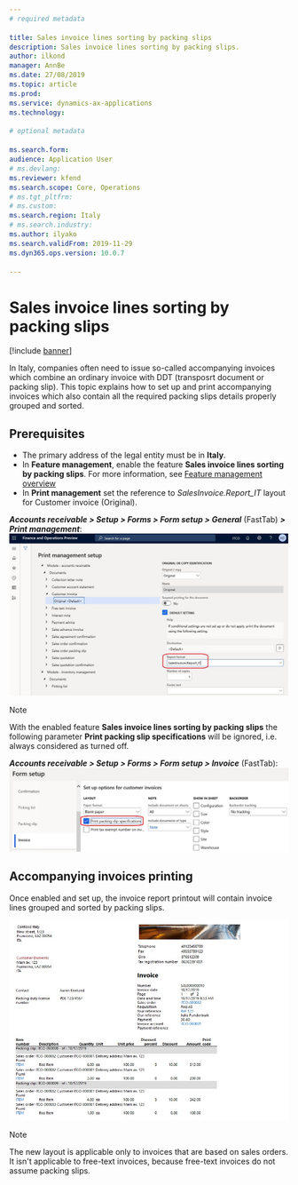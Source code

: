 ```yaml
---
# required metadata

title: Sales invoice lines sorting by packing slips
description: Sales invoice lines sorting by packing slips.
author: ilkond
manager: AnnBe
ms.date: 27/08/2019
ms.topic: article
ms.prod: 
ms.service: dynamics-ax-applications
ms.technology: 

# optional metadata

ms.search.form: 
audience: Application User
# ms.devlang: 
ms.reviewer: kfend
ms.search.scope: Core, Operations
# ms.tgt_pltfrm: 
# ms.custom: 
ms.search.region: Italy
# ms.search.industry: 
ms.author: ilyako
ms.search.validFrom: 2019-11-29
ms.dyn365.ops.version: 10.0.7

---
```


# Sales invoice lines sorting by packing slips

[!include [banner](../includes/banner.md)]

In Italy, companies often need to issue so-called accompanying invoices which combine an ordinary invoice with DDT (transposrt document or packing slip).
This topic explains how to set up and print accompanying invoices which also contain all the required packing slips details properly grouped and sorted.
 
## Prerequisites

- The primary address of the legal entity must be in **Italy**.
- In **Feature management**, enable the feature **Sales invoice lines sorting by packing slips**. For more information, see [Feature management overview](../../fin-and-ops/get-started/feature-management/feature-management-overview.md)
- In **Print management** set the reference to *SalesInvoice.Report_IT* layout for Customer invoice (Original).

***Accounts receivable > Setup > Forms > Form setup > General*** (FastTab) ***> Print management***:
![Invoicing of packing slips setup](media/emea-ita-exil-invoice-packing-slip-pic2.jpg)

> [!NOTE]
> With the enabled feature **Sales invoice lines sorting by packing slips** the following parameter **Print packing slip specifications** will be ignored, i.e. always considered as turned off.

***Accounts receivable > Setup > Forms > Form setup > Invoice*** (FastTab):
![Print packing slip specifications](media/emea-ita-exil-invoice-packing-slip-pic3.jpg)

## Accompanying invoices printing
Once enabled and set up, the invoice report printout will contain invoice lines grouped and sorted by packing slips.

![Invoicing of packing slips](media/emea-ita-exil-invoice-packing-slip-pic.jpg)

> [!NOTE]
> The new layout is applicable only to invoices that are based on sales orders. It isn't applicable to free-text invoices, because free-text invoices do not assume packing slips.

